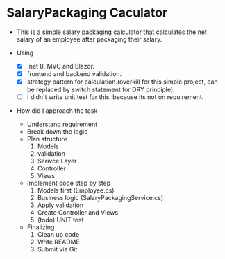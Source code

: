 # SalaryPackaging Caculator

- This is a simple salary packaging calculator that calculates the net salary of an employee after packaging their salary. 

- Using 
	- [x] .net 8, MVC and Blazor.
	- [x] frontend and backend validation.
	- [x] strategy pattern for calculation.(overkill for this simple project, can be replaced by switch statement for DRY principle).
	- [ ] I didn't write unit test for this, because its not on requirement.

- How did I approach the task
	- Understand requirement
	- Break down the logic
	- Plan structure
		1. Models
		2. validation
		3. Serivce Layer
		4. Controller
		5. Views
	- Implement code step by step
		1. Models first (Employee.cs)
		2. Business logic (SalaryPackagingService.cs)
		3. Apply validation
		4. Create Controller and Views
		5. (todo) UNIT test
	- Finalizing
		1. Clean up code
		2. Write README
		3. Submit via Git